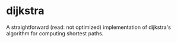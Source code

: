 dijkstra
========
A straightforward (read: not optimized) implementation of dijkstra's algorithm for computing shortest paths. 
